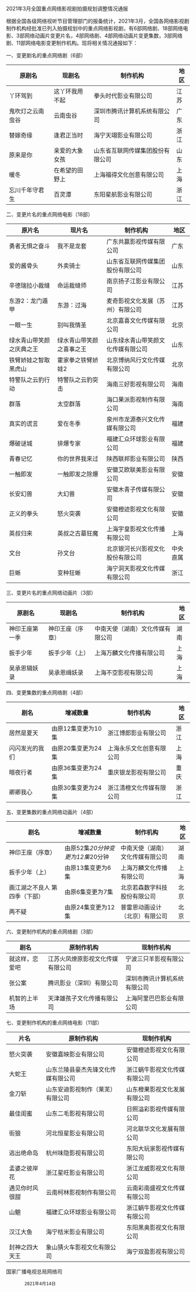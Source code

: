 2021年3月全国重点网络影视剧拍摄规划调整情况通报

根据全国各级网络视听节目管理部门的报备统计，2021年3月，全国各网络影视剧制作机构经批准已列入拍摄规划中的重点网络影视剧，有6部网络剧、18部网络电影、3部网络动画片变更片名，4部网络剧、4部网络动画片变更集数，3部网络剧、11部网络电影变更制作机构。现将相关情况通报如下：

一、变更剧名的重点网络剧（6部）


| 原剧名           | 现剧名         | 制作机构                         | 地区 |
| ------------------ | ---------------- | ---------------------------------- | ------ |
| 丫环驾到         | 这丫环我用不起 | 拳头时代影业有限公司             | 江苏 |
| 鬼吹灯之云南虫谷 | 云南虫谷       | 深圳市腾讯计算机系统有限公司     | 广东 |
| 替嫁奇缘         | 逢君正当时     | 海宁天翊影业有限公司             | 浙江 |
| 原来是你         | 亲爱的大象女孩 | 山东省互联网传媒集团股份有限公司 | 山东 |
| 暖冬             | 在希望的田野上 | 上海福得文化创意有限公司         | 上海 |
| 忘川千年守君生   | 百灵潭         | 东阳星航影业有限公司             | 浙江 |

二、变更片名的重点网络电影（18部）


| 原片名                   | 现片名                   | 制作机构                           | 地区     |
| -------------------------- | -------------------------- | ------------------------------------ | ---------- |
| 勇者无惧之奋斗           | 我不是龙套               | 广东共赢影视传媒有限公司           | 广东     |
| 爱的酱骨头               | 外卖骑士                 | 山东省互联网传媒集团股份有限公司   | 山东     |
| 辛德瑞拉小裁缝           | 命运裁缝师               | 南京扬子江影业有限公司             | 江苏     |
| 东游2：龙门遁甲          | 东游：过海               | 麦奇影视文化发展（苏州）有限公司   | 江苏     |
| 一眼一生                 | 别叫我情圣               | 北京嘉喜文化传媒有限公司           | 北京     |
| 绿水青山带笑颜之庆典之王 | 绿水青山带笑颜之喜事之王 | 山东绿水青山带笑颜文化传媒有限公司 | 山东     |
| 铁臂娇娃之智取黑虎山     | 霍家拳之铁臂娇娃2        | 北京博纳风行文化传媒有限公司       | 北京     |
| 特警队之云豹行动         | 特警队之云豹突击         | 海南三好影视有限公司               | 海南     |
| 群落                     | 太空群落                 | 海口果派影视制作有限公司           | 海南     |
| 真实的谎言               | 爱在冬季                 | 泉州市龙源泰兴文化传媒有限公司     | 福建     |
| 爆破谜城                 | 排爆专家                 | 福建汇众环球影业有限公司           | 福建     |
| 青春记忆                 | 你的世界我来过           | 陕西联邦影业有限公司               | 陕西     |
| 一触即发                 | 一触即发之除爆           | 安徽艾欧联美影业有限公司           | 安徽     |
| 长安幻兽                 | 大幻兽                   | 安徽木青子传媒有限公司             | 安徽     |
| 正义的拳头               | 怒火突袭                 | 安徽橙迹影视文化有限公司           | 安徽     |
| 英叔归来                 | 英叔之古墓狂魔           | 上海宇皇影视文化传播有限公司       | 上海     |
| 文台                     | 孙文台                   | 北京银河长兴影视文化股份有限公司   | 中央直属 |
| 巨蜥                     | 变种狂蜥                 | 海宁洞天影视文化传媒有限公司       | 浙江     |

三、变更片名的重点网络动画片（3部）


| 原剧名         | 现剧名           | 制作机构                         | 地区 |
| ---------------- | ------------------ | ---------------------------------- | ------ |
| 神印王座第一季 | 神印王座（序章） | 中南天使（湖南）文化传媒有限公司 | 湖南 |
| 扳手少年       | 扳手少年（上）   | 上海万麟文化传播有限公司         | 上海 |
| 吴承恩辑妖录   | 吴承恩缉妖录     | 上海不空影视有限公司             | 上海 |

四、变更集数的重点网络剧（4部）


| 剧名           | 增减数量           | 制作机构                 | 地区 |
| ---------------- | -------------------- | -------------------------- | ------ |
| 居然是夏天     | 由原12集变更为10集 | 浙江博郎影业有限公司     | 浙江 |
| 闪闪发光的我们 | 由原20集变更为24集 | 上海永乐文化创意有限公司 | 上海 |
| 暗夜行者       | 由原36集变更为24集 | 重庆银龙影视有限公司     | 重庆 |
| 卿卿我心       | 由原30集变更为24集 | 浙江清橙文化传媒有限公司 | 浙江 |

五、变更集数的重点网络动画片（4部）


| 剧名                          | 增减数量                         | 制作机构                         | 地区 |
| ------------------------------- | ---------------------------------- | ---------------------------------- | ------ |
| 神印王座（序章）              | 由原52集*20分钟变更为12集*20分钟 | 中南天使（湖南）文化传媒有限公司 | 湖南 |
| 扳手少年（上）                | 由原13集变更为6集                | 上海万麟文化传播有限公司         | 上海 |
| 画江湖之不良人 第四季（下部） | 由原6集变更为7集                 | 北京若森数字科技股份有限公司     | 北京 |
| 两不疑                        | 由原24集变更为12集               | 普雷恩动画设计（北京）有限公司   | 北京 |

六、变更制作机构的重点网络剧（3部）


| 剧名           | 原制作机构                       | 现制作机构                   |
| ---------------- | ---------------------------------- | ------------------------------ |
| 就这样，恋爱吧 | 江苏火凤燎原影视文化传媒有限公司 | 宁波三只羊影视有限公司       |
| 张公案         | 腾讯影业（深圳）有限公司         | 深圳市腾讯计算机系统有限公司 |
| 机智的上半场   | 天津雄孩子文化传播有限公司       | 上海阿里巴巴影业有限公司     |

七、变更制作机构的重点网络电影（11部）


| 片名           | 原制作机构                         | 现制作机构                   |
| ---------------- | ------------------------------------ | ------------------------------ |
| 怒火突袭       | 安徽嘉映影业有限公司               | 安徽橙迹影视文化有限公司     |
| 大蛇王         | 山东兰陵县豪杰先锋文化传媒有限公司 | 浙江蜗牛影视文化传媒有限公司 |
| 金刀斩         | 山东安迪影视制作（莱芜）有限公司   | 山东橙果影视文化发展有限公司 |
| 最佳闺蜜       | 山东二毛影视有限公司               | 日照溢彩影视传媒有限公司     |
| 街狼           | 河北恒星影业有限公司               | 河北联华文化发展有限公司     |
| 逃出绝命岛     | 杭州味隐影视有限公司               | 东阳大玩家影视传媒有限公司   |
| 孟婆之彼岸花   | 浙江星旺影业有限公司               | 浙江龙威影视文化有限公司     |
| 遇见你时风很甜 | 云南柯林影视制作有限公司           | 云南彩南盛视文化传媒有限公司 |
| 山魈           | 福建汇众环球影业有限公司           | 浙江蜗牛影视文化传媒有限公司 |
| 汉江大鱼       | 海宁桔米影业有限公司               | 东阳黑奥影视文化有限公司     |
| 封神之四大天王 | 象山猜火车影视文化有限公司         | 海宁双盈影视有限公司         |

国家广播电视总局网络司

           2021年4月14日
